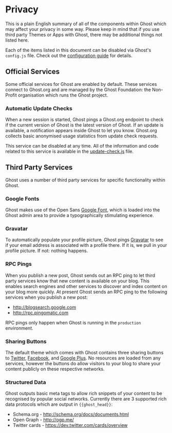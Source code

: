 # Privacy

This is a plain English summary of all of the components within Ghost which may affect your privacy in some way. Please keep in mind that if you use third party Themes or Apps with Ghost, there may be additional things not listed here.

Each of the items listed in this document can be disabled via Ghost's `config.js` file. Check out the [configuration guide](http://support.ghost.org/config/) for details.

## Official Services

Some official services for Ghost are enabled by default. These services connect to Ghost.org and are managed by the Ghost Foundation: the Non-Profit organisation which runs the Ghost project.


### Automatic Update Checks

When a new session is started, Ghost pings a Ghost.org endpoint to check if the current version of Ghost is the latest version of Ghost. If an update is available, a notification appears inside Ghost to let you know. Ghost.org collects basic anonymised usage statistics from update check requests.

This service can be disabled at any time. All of the information and code related to this service is available in the [update-check.js](https://github.com/TryGhost/Ghost/blob/master/core/server/update-check.js) file.


## Third Party Services

Ghost uses a number of third party services for specific functionality within Ghost.


### Google Fonts

Ghost makes use of the Open Sans [Google Font](https://www.google.com/fonts), which is loaded into the Ghost admin area to provide a typographically stimulating experience.

### Gravatar

To automatically populate your profile picture, Ghost pings [Gravatar](http://gravatar.com) to see if your email address is associated with a profile there. If it is, we pull in your profile picture. If not: nothing happens.

### RPC Pings

When you publish a new post, Ghost sends out an RPC ping to let third party services know that new content is available on your blog. This enables search engines and other services to discover and index content on your blog more quickly. At present Ghost sends an RPC ping to the following services when you publish a new post:

- http://blogsearch.google.com
- http://rpc.pingomatic.com

RPC pings only happen when Ghost is running in the `production` environment.

### Sharing Buttons

The default theme which comes with Ghost contains three sharing buttons to [Twitter](http://twitter.com), [Facebook](http://facebook.com), and [Google Plus](http://plus.google.com). No resources are loaded from any services, however the buttons do allow visitors to your blog to share your content publicly on these respective networks.

### Structured Data

Ghost outputs basic meta tags to allow rich snippets of your content to be recognised by popular social networks. Currently there are 3 supported rich data protocols which are output in `{{ghost_head}}`:

- Schema.org - http://schema.org/docs/documents.html
- Open Graph - http://ogp.me/
- Twitter cards - https://dev.twitter.com/cards/overview